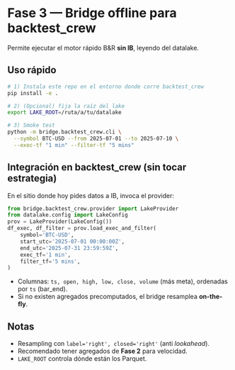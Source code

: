 # Fase 3 — Bridge offline para backtest_crew

Permite ejecutar el motor rápido B&R **sin IB**, leyendo del datalake.

## Uso rápido
```bash
# 1) Instala este repo en el entorno donde corre backtest_crew
pip install -e .

# 2) (Opcional) fija la raíz del lake
export LAKE_ROOT=/ruta/a/tu/datalake

# 3) Smoke test
python -m bridge.backtest_crew.cli \
  --symbol BTC-USD --from 2025-07-01 --to 2025-07-10 \
  --exec-tf "1 min" --filter-tf "5 mins"
```

## Integración en backtest_crew (sin tocar estrategia)
En el sitio donde hoy pides datos a IB, invoca el provider:
```python
from bridge.backtest_crew.provider import LakeProvider
from datalake.config import LakeConfig
prov = LakeProvider(LakeConfig())
df_exec, df_filter = prov.load_exec_and_filter(
    symbol='BTC-USD',
    start_utc='2025-07-01 00:00:00Z',
    end_utc='2025-07-31 23:59:59Z',
    exec_tf='1 min',
    filter_tf='5 mins',
)
```
- Columnas: `ts, open, high, low, close, volume` (más meta), ordenadas por `ts` (bar_end).
- Si no existen agregados precomputados, el bridge resamplea **on-the-fly**.

## Notas
- Resampling con `label='right', closed='right'` (anti *lookahead*).
- Recomendado tener agregados de **Fase 2** para velocidad.
- `LAKE_ROOT` controla dónde están los Parquet.
